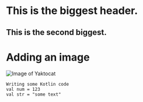 # This is the biggest header.
## This is the second biggest.


# Adding an image
![Image of Yaktocat](https://octodex.github.com/images/yaktocat.png)

```
Writing some Kotlin code
val num = 123
val str = "some text"
```
